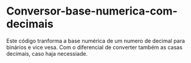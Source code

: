 # Conversor-base-numerica-com-decimais
 Este código tranforma a base numérica de um numero de decimal para binários e vice vesa. Com o diferencial de converter também as casas decimais, caso haja necessiade.

